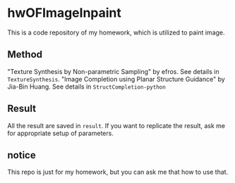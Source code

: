 # hwOFImageInpaint
This is a code repository of my homework, which is utilized to paint image.

## Method 

"Texture Synthesis by Non-parametric Sampling" by efros. See details in `TextureSynthesis`.
"Image Completion using Planar Structure Guidance" by Jia-Bin Huang. See details in `StructCompletion-python`

## Result
All the result are saved in `result`. If you want to replicate the result, ask me for appropriate setup of parameters.

## notice 
This repo is just for my homework, but you can ask me that how to use that.
